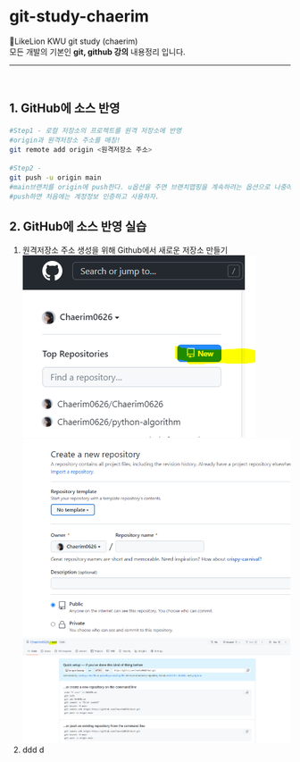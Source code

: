 # git-study-chaerim

📓LikeLion KWU git study (chaerim) <br>
모든 개발의 기본인 <strong>git, github 강의</strong> 내용정리 입니다.

<hr>
<br>

## 1. GitHub에 소스 반영

```bash
#Step1 - 로컬 저장소의 프로젝트를 원격 저장소에 반영
#origin과 원격저장소 주소를 매칭!
git remote add origin <원격저장소 주소>

#Step2 -
git push -u origin main
#main브랜치를 origin에 push한다. u옵션을 주면 브랜치맵핑을 계속하려는 옵션으로 나중에 git push만 써도 올릴 수 있다.
#push하면 처음에는 계정정보 인증하고 사용하자.

```

## 2. GitHub에 소스 반영 실습

1. 원격저장소 주소 생성을 위해 Github에서 새로운 저장소 만들기
   ![git](img/New.PNG)
   ![git](img/createRepo.PNG)
   ![git](img/doneRepo.PNG)
2. ddd
   d
